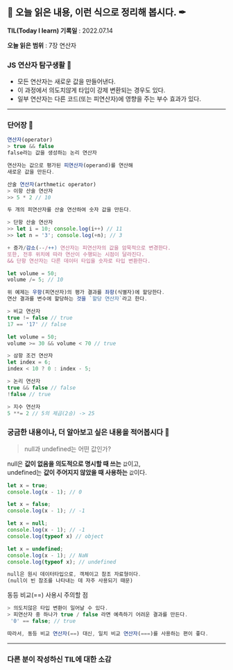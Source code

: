 ## 📕 오늘 읽은 내용, 이런 식으로 정리해 봅시다. ✒

**TIL(Today I learn) 기록일** : 2022.07.14

**오늘 읽은 범위** : 7장 연산자

### JS 연산자 탐구생활 📑

- 모든 연산자는 새로운 값을 만들어낸다.
- 이 과정에서 의도치않게 타입이 강제 변환되는 경우도 있다.
- 일부 연산자는 다른 코드(또는 피연산자)에 영향을 주는 부수 효과가 있다.

---

### 단어장 🔖
```js
연산자(operator)
> true && false 
false라는 값을 생성하는 논리 연산자

연산자는 값으로 평가된 피연산자(operand)를 연산해 
새로운 값을 만든다.
```
```js
산술 연산자(arthmetic operator)
> 이항 산술 연산자
>> 5 * 2 // 10

두 개의 피연산자를 산술 연산하여 숫자 값을 만든다.

> 단항 산술 연산자
>> let i = 10; console.log(i++) // 11
>> let n = '3'; console.log(+n); // 3

+ 증가/감소(--/++) 연산자는 피연산자의 값을 암묵적으로 변경한다.
또한, 전후 위치에 따라 연산이 수행되는 시점이 달라진다.
&& 단항 연산자는 다른 데이터 타입을 숫자로 타입 변환한다.
```
```js
let volume = 50;
volume /= 5; // 10

위 예제는 우항(피연산자)의 평가 결과를 좌항(식별자)에 할당한다.
연산 결과를 변수에 할당하는 것을 `할당 연산자`라고 한다.

> 비교 연산자
true != false // true
17 == '17' // false

let volume = 50;
volume >= 30 && volume < 70 // true

> 삼항 조건 연산자
let index = 6;
index < 10 ? 0 : index - 5;

> 논리 연산자
true && false // false
!false // true

> 지수 연산자
5 **= 2 // 5의 제곱(2승) -> 25
```

### 궁금한 내용이나, 더 알아보고 싶은 내용을 적어봅시다 🤔

> null과 undefined는 어떤 값인가?

null은 <strong>값이 없음을 의도적으로 명시할 때 쓰는</strong> `값`이고,</br>
undefined는 <strong>값이 주어지지 않았을 때 사용하는</strong> `값`이다.

```js
let x = true;
console.log(x - 1); // 0

let x = false;
console.log(x - 1); // -1

let x = null;
console.log(x - 1); // -1
console.log(typeof x) // object

let x = undefined;
console.log(x - 1); // NaN
console.log(typeof x); // undefined

null은 원시 데이터타입으로, 객체이고 참조 자료형이다.
(null이 빈 참조를 나타내는 데 자주 사용되기 때문)
```
동등 비교(==) 사용시 주의할 점</br>
```js
> 의도치않은 타입 변환이 일어날 수 있다.
> 피연산자 중 하나가 true / false 라면 예측하기 어려운 결과를 만든다.
 '0' == false; // true

따라서, 동등 비교 연산자(==) 대신, 일치 비교 연산자(===)를 사용하는 편이 좋다.
```

---

### 다른 분이 작성하신 TIL에 대한 소감

